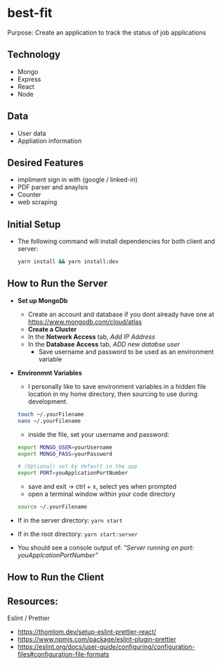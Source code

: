 # best-fit

Purpose: Create an application to track the status of job applications

## Technology

- Mongo
- Express
- React
- Node

## Data

- User data
- Appliation information

## Desired Features

- impliment sign in with (google / linked-in)
- PDF parser and anaylsis
- Counter
- web scraping

## Initial Setup

- The following command will install dependencies for both client and server:

  ```BASH
  yarn install && yarn install:dev
  ```

## How to Run the Server

- **Set up MongoDb**
  - Create an account and database if you dont already have one at <https://www.mongodb.com/cloud/atlas>
  - **Create a Cluster**
  - In the **Network Access** tab, _Add IP Address_
  - In the **Database Access** tab, _ADD new databse user_
    - Save username and password to be used as an environment variable
- **Environmnt Variables**

  - I personally like to save environment variables in a hidden file location in my home directory, then sourcing to use during development.

  ```BASH
  touch ~/.yourFilename
  nano ~/.yourFilename
  ```

  - inside the file, set your username and password:

  ```BASH
  export MONGO_USER=yourUsername
  export MONGO_PASS=yourPassword

  # (Optional) set by default in the app
  export PORT=youApplcationPortNumber
  ```

  - save and exit -> ctrl + x, select yes when prompted
  - open a terminal window within your code directory

  ```BASH
  source ~/.yourFilename
  ```

- If in the server directory: `yarn start`
- If in the root directory: `yarn start:server`
- You should see a console output of: _"Server running on port: youApplcationPortNumber"_

## How to Run the Client


## Resources:

Eslint / Prettier
- https://thomlom.dev/setup-eslint-prettier-react/
- https://www.npmjs.com/package/eslint-plugin-prettier
- https://eslint.org/docs/user-guide/configuring/configuration-files#configuration-file-formats
